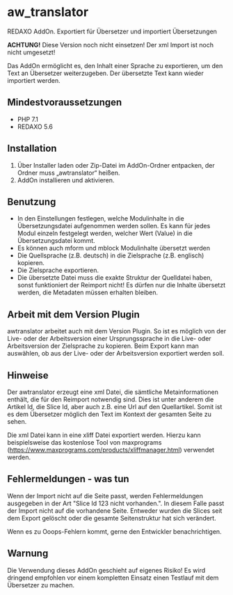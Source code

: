 # aw_translator
REDAXO AddOn. Exportiert für Übersetzer und importiert Übersetzungen

**ACHTUNG!** Diese Version noch nicht einsetzen! Der xml Import ist noch nicht umgesetzt!

Das AddOn ermöglicht es, den Inhalt einer Sprache zu exportieren, um den Text an Übersetzer weiterzugeben. Der übersetzte Text kann wieder importiert werden.

## Mindestvoraussetzungen

* PHP 7.1
* REDAXO 5.6

## Installation

1. Über Installer laden oder Zip-Datei im AddOn-Ordner entpacken, der Ordner muss „awtranslator“ heißen.
2. AddOn installieren und aktivieren.

## Benutzung

* In den Einstellungen festlegen, welche Modulinhalte in die Übersetzungsdatei aufgenommen werden sollen. Es kann für jedes Modul einzeln festgelegt werden, welcher Wert (Value) in die Übersetzungsdatei kommt.
* Es können auch mform und mblock Modulinhalte übersetzt werden
* Die Quellsprache (z.B. deutsch) in die Zielsprache (z.B. englisch) kopieren.
* Die Zielsprache exportieren.
* Die übersetzte Datei muss die exakte Struktur der Quelldatei haben, sonst funktioniert der Reimport nicht! Es dürfen nur die Inhalte übersetzt werden, die Metadaten müssen erhalten bleiben.

## Arbeit mit dem Version Plugin

awtranslator arbeitet auch mit dem Version Plugin. So ist es möglich von der Live- oder der Arbeitsversion einer Ursprungssprache in die Live- oder Arbeitsversion der Zielsprache zu kopieren. Beim Export kann man auswählen, ob aus der Live- oder der Arbeitsversion exportiert werden soll.

## Hinweise

Der awtranslator erzeugt eine xml Datei, die sämtliche Metainformationen enthält, die für den Reimport notwendig sind. Dies ist unter anderem die Artikel Id, die Slice Id, aber auch z.B. eine Url auf den Quellartikel. Somit ist es dem Übersetzer möglich den Text im Kontext der gesamten Seite zu sehen.

Die xml Datei kann in eine xliff Datei exportiert werden. Hierzu kann beispielsweise das kostenlose Tool von maxprograms (https://www.maxprograms.com/products/xliffmanager.html) verwendet werden.

## Fehlermeldungen - was tun

Wenn der Import nicht auf die Seite passt, werden Fehlermeldungen ausgegeben in der Art "Slice Id 123 nicht vorhanden.". In diesem Falle passt der Import nicht auf die vorhandene Seite. Entweder wurden die Slices seit dem Export gelöscht oder die gesamte Seitenstruktur hat sich verändert.

Wenn es zu Ooops-Fehlern kommt, gerne den Entwickler benachrichtigen.

## Warnung

Die Verwendung dieses AddOn geschieht auf eigenes Risiko! Es wird dringend empfohlen vor einem kompletten Einsatz einen Testlauf mit dem Übersetzer zu machen.
